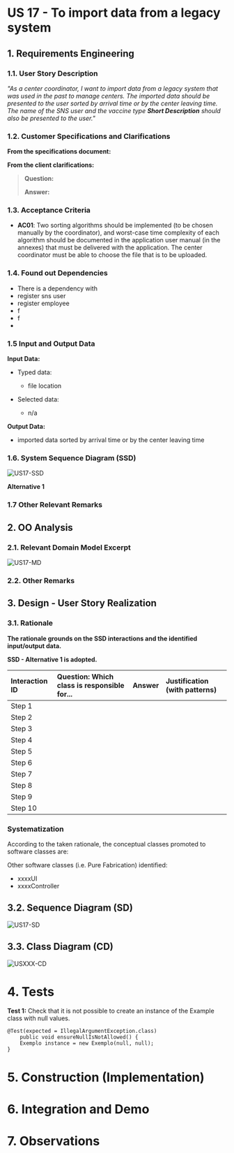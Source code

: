 # US 17 - To import data from a legacy system

## 1. Requirements Engineering

### 1.1. User Story Description

_"As a center coordinator, I want to import data from a legacy system that was used in the past to manage centers. The imported data should be presented to the user sorted by arrival time or by the center leaving time. The name of the SNS user and the vaccine type **Short Description** should also be presented to the user."_

### 1.2. Customer Specifications and Clarifications

<!-- TODO -->

**From the specifications document:**

> 

**From the client clarifications:**

> **Question:** 
>
> **Answer:** 

### 1.3. Acceptance Criteria

-  **AC01**: Two sorting algorithms should be implemented (to be chosen manually by the coordinator), and worst-case time complexity of each algorithm should be documented in the application user manual (in the  annexes) that must be delivered with the application. The center coordinator must be able to choose the file that is to be uploaded.

### 1.4. Found out Dependencies

<!-- TODO -->
<!-- ? Identify here any found out dependency to other US and/or requirements. -->
- There is a dependency with 
- register sns user
- register employee
- f
- f
- 

### 1.5 Input and Output Data

**Input Data:**

-   Typed data:
    - file location

-   Selected data:
    - n/a

**Output Data:**

-   imported data sorted by arrival time or by the center leaving time

### 1.6. System Sequence Diagram (SSD)

![US17-SSD](SSD/US17-SSD.svg)

**Alternative 1**

### 1.7 Other Relevant Remarks

<!-- TODO -->
<!-- ? Use this section to capture other relevant information that is related with this US such as (i) special requirements ; (ii) data and/or technology variations; (iii) how often this US is held. -->

## 2. OO Analysis

### 2.1. Relevant Domain Model Excerpt

![US17-MD](DM/US17-MD.svg)

### 2.2. Other Remarks

<!-- TODO -->
<!-- ? Use this section to capture some aditional notes/remarks that must be taken into consideration into the design activity. In some case, it might be usefull to add other analysis artifacts (e.g. activity or state diagrams). -->

## 3. Design - User Story Realization

### 3.1. Rationale

<!-- TODO -->

**The rationale grounds on the SSD interactions and the identified input/output data.**

**SSD - Alternative 1 is adopted.**

| Interaction ID | Question: Which class is responsible for... | Answer | Justification (with patterns) |
| :------------- | :------------------------------------------ | :----- | :---------------------------- |
| Step 1         |                                             |        |                               |
| Step 2         |                                             |        |                               |
| Step 3         |                                             |        |                               |
| Step 4         |                                             |        |                               |
| Step 5         |                                             |        |                               |
| Step 6         |                                             |        |                               |
| Step 7         |                                             |        |                               |
| Step 8         |                                             |        |                               |
| Step 9         |                                             |        |                               |
| Step 10        |                                             |        |                               |

### Systematization

According to the taken rationale, the conceptual classes promoted to software classes are:

<!-- TODO -->
<!-- - Class1
- Class2
- Class3 -->

Other software classes (i.e. Pure Fabrication) identified:

<!-- TODO -->
- xxxxUI
- xxxxController

## 3.2. Sequence Diagram (SD)

![US17-SD](SD/US17-SD.svg)

## 3.3. Class Diagram (CD)

![USXXX-CD](USXXX-CD.svg)

# 4. Tests

<!-- TODO -->
<!-- ? In this section, it is suggested to systematize how the tests were designed to allow a correct measurement of requirements fulfilling. -->

<!-- * DO NOT COPY ALL DEVELOPED TESTS HERE -->

**Test 1:** Check that it is not possible to create an instance of the Example class with null values.

    @Test(expected = IllegalArgumentException.class)
    	public void ensureNullIsNotAllowed() {
    	Exemplo instance = new Exemplo(null, null);
    }

<!-- It is also recommended to organize this content by subsections. -->

# 5. Construction (Implementation)

<!-- TODO -->
<!-- ? In this section, it is suggested to provide, if necessary, some evidence that the construction/implementation is in accordance with the previously carried out design. Furthermore, it is recommeded to mention/describe the existence of other relevant (e.g. configuration) files and highlight relevant commits. -->

<!-- It is also recommended to organize this content by subsections. -->

# 6. Integration and Demo

<!-- TODO -->
<!-- ? In this section, it is suggested to describe the efforts made to integrate this functionality with the other features of the system. -->

# 7. Observations

<!-- TODO -->
<!-- ? In this section, it is suggested to present a critical perspective on the developed work, pointing, for example, to other alternatives and or future related work. -->

<!--
The receptionist selects the vaccination center she is currently working on at login time.

![EmployeeLogin_SD](SD/EmployeeLogin_SD.svg)
-->
